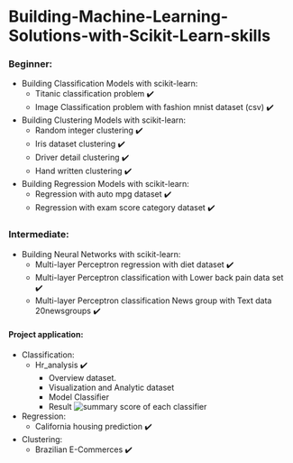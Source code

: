 # Building-Machine-Learning-Solutions-with-Scikit-Learn-skills

### Beginner:
* Building Classification Models with scikit-learn: <br/>
   + Titanic classification problem ✔️ <br/>
   + Image Classification problem with fashion mnist dataset (csv) ✔️ <br/>
* Building Clustering Models with scikit-learn: <br/>
   + Random integer clustering ✔️ <br/>
   + Iris dataset clustering ✔️ <br/>
   + Driver detail clustering ✔️ <br/>
   + Hand written clustering ✔️ <br/>
* Building Regression Models with scikit-learn:
   + Regression with auto mpg dataset ✔️
   + Regression with exam score category dataset ✔️

### Intermediate:
* Building Neural Networks with scikit-learn:
   + Multi-layer Perceptron regression with diet dataset ✔️
   + Multi-layer Perceptron classification with Lower back pain data set ✔️
   + Multi-layer Perceptron classification News group with Text data 20newsgroups ✔️ 
#### Project application:
* Classification:
   + Hr_analysis ✔️
      - Overview dataset.
      - Visualization and Analytic dataset
      - Model Classifier
      - Result
      ![summary score of each classifier](https://github.com/thoadao0301/Building-Machine-Learning-Solutions-with-Scikit-Learn-skills/blob/main/acc_image/HR.JPG)
* Regression:
   + California housing prediction ✔️
* Clustering:
   + Brazilian E-Commerces ✔️

